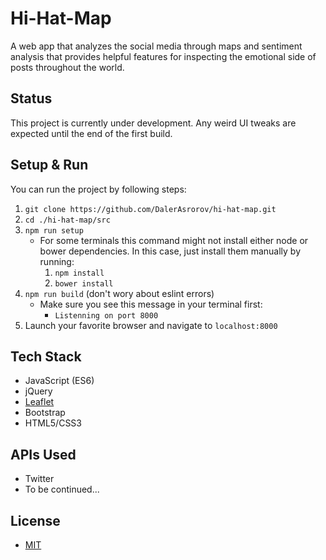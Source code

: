 # Hi-Hat-Map
A web app that analyzes the social media through maps and sentiment analysis that provides helpful features for inspecting the emotional side of posts throughout the world.

## Status
This project is currently under development. Any weird UI tweaks are expected until the end of the first build.

## Setup & Run
You can run the project by following steps:
1. `git clone https://github.com/DalerAsrorov/hi-hat-map.git`
2. `cd ./hi-hat-map/src`
3. `npm run setup`
    * For some terminals this command might not install either node or bower dependencies. In this case, just install them manually by running:
        1. `npm install`
        2. `bower install`
4. `npm run build` (don't wory about eslint errors)
    * Make sure you see this message in your terminal first:
        * `Listenning on port 8000`
5. Launch your favorite browser and navigate to `localhost:8000`

## Tech Stack
* JavaScript (ES6)
* jQuery
* [Leaflet](http://leafletjs.com/)
* Bootstrap
* HTML5/CSS3

## APIs Used
* Twitter
* To be continued...

## License
* [MIT](LICENSE)
